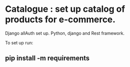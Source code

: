 # Catalogue : set up catalog of products for e-commerce. 
Django allAuth set up. Python, django and Rest framework.

To set up run:
## pip install -m requirements
